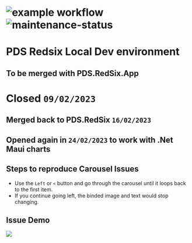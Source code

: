# ![example workflow](https://github.com/oudommunint/R6-playground-.Net-Maui/actions/workflows/main.yml/badge.svg) ![maintenance-status](https://img.shields.io/badge/maintenance-actively--developed-brightgreen.svg)
# PDS Redsix Local Dev environment
## To be merged with PDS.RedSix.App
# Closed `09/02/2023`
## Merged back to PDS.RedSix `16/02/2023`
## Opened again in `24/02/2023` to work with .Net Maui charts
## Steps to reproduce Carousel Issues
- Use the `Left` or `<` button and go through the carousel until it loops back to the first item.
- If you continue going left, the binded image and text would stop changing.

## Issue Demo
![](https://j.gifs.com/Og0wxY.gif)
